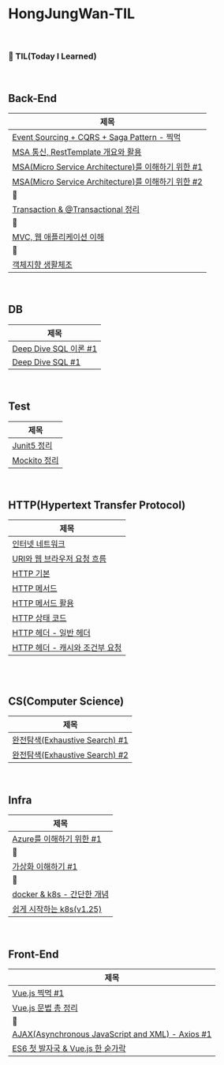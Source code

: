# HongJungWan-TIL

<br>

### 🌱 TIL(Today I Learned)

<br>

## Back-End

| 제목                                                                                                                                                                                        |
|-------------------------------------------------------------------------------------------------------------------------------------------------------------------------------------------|
| [Event Sourcing + CQRS + Saga Pattern - 찍먹](https://github.com/HongJungWan/HongJungWan-TIL/blob/main/back/Event_Sourcing_CQRS_Saga_Pattern.md)                                            |
| [MSA 통신, RestTemplate 개요와 활용](https://github.com/HongJungWan/HongJungWan-TIL/blob/main/back/MSA_%ED%86%B5%EC%8B%A0_RestTemplate_%EA%B0%9C%EC%9A%94%EC%99%80_%ED%99%9C%EC%9A%A9.md)        |
| [MSA(Micro Service Architecture)를 이해하기 위한 #1](https://github.com/HongJungWan/HongJungWan-TIL/blob/main/back/MSA%EB%A5%BC_%EC%9D%B4%ED%95%B4%ED%95%98%EA%B8%B0_%EC%9C%84%ED%95%9C_%231.md) |
| [MSA(Micro Service Architecture)를 이해하기 위한 #2](https://github.com/HongJungWan/HongJungWan-TIL/blob/main/back/MSA%EB%A5%BC_%EC%9D%B4%ED%95%B4%ED%95%98%EA%B8%B0_%EC%9C%84%ED%95%9C_%232.md) |
| 🌱                                                                                                                                                                                        |
| [Transaction & @Transactional 정리](https://github.com/HongJungWan/HongJungWan-TIL/blob/main/back/Transaction_%40Transactional_%EC%B4%9D%EC%A0%95%EB%A6%AC.md)                              |
| 🌱                                                                                                                                                                                     |
| [MVC, 웹 애플리케이션 이해](https://github.com/HongJungWan/HongJungWan-TIL/blob/main/back/MVC_%EC%9B%B9_%EC%95%A0%ED%94%8C%EB%A6%AC%EC%BC%80%EC%9D%B4%EC%85%98_%EC%9D%B4%ED%95%B4.md)              |
| 🌱                                                                                                                                                                                     |
| [객체지향 생활체조](https://github.com/HongJungWan/HongJungWan-TIL/blob/main/back/%EA%B0%9D%EC%B2%B4%EC%A7%80%ED%96%A5_%EC%83%9D%ED%99%9C%EC%B2%B4%EC%A1%B0.md)                                   |

<br>

## DB

| 제목                                                                                                    |
|-------------------------------------------------------------------------------------------------------|
| [Deep Dive SQL 이론 #1](https://github.com/HongJungWan/HongJungWan-TIL/blob/main/db/Deep_Dive_SQL_%EC%9D%B4%EB%A1%A0_%231.md)                                                                               |
| [Deep Dive SQL #1](https://github.com/HongJungWan/HongJungWan-TIL/blob/main/db/Deep_Dive_SQL_%231.md) |

<br>

## Test

| 제목                                                                                     |
|----------------------------------------------------------------------------------------|
| [Junit5 정리](https://github.com/HongJungWan/HongJungWan-TIL/blob/main/test/Junit5.md)   |
| [Mockito 정리](https://github.com/HongJungWan/HongJungWan-TIL/blob/main/test/Mockito.md) |

<br>

## HTTP(Hypertext Transfer Protocol)

| 제목                                                                                                                                                                                      |
|-----------------------------------------------------------------------------------------------------------------------------------------------------------------------------------------|
| [인터넷 네트워크](https://github.com/HongJungWan/HongJungWan-TIL/blob/main/http/%EC%9D%B8%ED%84%B0%EB%84%B7_%EB%84%A4%ED%8A%B8%EC%9B%8C%ED%81%AC.md)                                           |
| [URI와 웹 브라우저 요청 흐름](https://github.com/HongJungWan/HongJungWan-TIL/blob/main/http/URI%EC%99%80_%EC%9B%B9_%EB%B8%8C%EB%9D%BC%EC%9A%B0%EC%A0%80_%EC%9A%94%EC%B2%AD_%ED%9D%90%EB%A6%84.md) |
| [HTTP 기본](https://github.com/HongJungWan/HongJungWan-TIL/blob/main/http/HTTP_%EA%B8%B0%EB%B3%B8.md)                                                                                     |
| [HTTP 메서드](https://github.com/HongJungWan/HongJungWan-TIL/blob/main/http/HTTP_%EB%A9%94%EC%84%9C%EB%93%9C.md)                                                                           |
| [HTTP 메서드 활용](https://github.com/HongJungWan/HongJungWan-TIL/blob/main/http/HTTP_%EB%A9%94%EC%84%9C%EB%93%9C_%ED%99%9C%EC%9A%A9.md)                                                     |
| [HTTP 상태 코드](https://github.com/HongJungWan/HongJungWan-TIL/blob/main/http/HTTP_%EC%83%81%ED%83%9C_%EC%BD%94%EB%93%9C.md)                                                               |
| [HTTP 헤더 - 일반 헤더](https://github.com/HongJungWan/HongJungWan-TIL/blob/main/http/HTTP%20%ED%97%A4%EB%8D%94%20-%20%EC%9D%BC%EB%B0%98%20%ED%97%A4%EB%8D%94.md)                             |
| [HTTP 헤더 - 캐시와 조건부 요청](https://github.com/HongJungWan/HongJungWan-TIL/blob/main/http/HTTP_%ED%97%A4%EB%8D%94_%EC%BA%90%EC%8B%9C%EC%99%80_%EC%A1%B0%EA%B1%B4%EB%B6%80_%EC%9A%94%EC%B2%AD.md)                                                                                                                                                                |

<br>


<br>

## CS(Computer Science)

| 제목                                                                                                                                  |
|-------------------------------------------------------------------------------------------------------------------------------------|
| [완전탐색(Exhaustive Search) #1](https://github.com/HongJungWan/HongJungWan-TIL/blob/main/cs/%EC%99%84%EC%A0%84%ED%83%90%EC%83%89_1.md) |
| [완전탐색(Exhaustive Search) #2](https://github.com/HongJungWan/HongJungWan-TIL/blob/main/cs/%EC%99%84%EC%A0%84%ED%83%90%EC%83%89_2.md) |

<br>

## Infra

| 제목                                                                                                                                                                                         |
|--------------------------------------------------------------------------------------------------------------------------------------------------------------------------------------------|
| [Azure를 이해하기 위한 #1](https://github.com/HongJungWan/HongJungWan-TIL/blob/main/infra/Azure%EB%A5%BC_%EC%9D%B4%ED%95%B4%ED%95%98%EA%B8%B0_%EC%9C%84%ED%95%9C_%231.md)                               |
| 🌱                                                                                                                                                                                      |
| [가상화 이해하기 #1](https://github.com/HongJungWan/HongJungWan-TIL/blob/main/infra/%EA%B0%80%EC%83%81%ED%99%94_%EC%9D%B4%ED%95%B4%ED%95%98%EA%B8%B0_%231.md)                                           |
| 🌱                                                                                                                                                                                      |
| [docker & k8s - 간단한 개념](https://github.com/HongJungWan/HongJungWan-TIL/blob/main/infra/Docker%EC%99%80_K8s%EC%9D%98_%EC%B0%A8%EC%9D%B4%EC%A0%90.md)                                              |
| [쉽게 시작하는 k8s(v1.25)](https://github.com/HongJungWan/HongJungWan-TIL/blob/main/infra/%EC%89%BD%EA%B2%8C_%EC%8B%9C%EC%9E%91%ED%95%98%EB%8A%94_k8s(v1.25).md)                                       |

<br>

## Front-End

| 제목                                                                                                                                                                             |
|--------------------------------------------------------------------------------------------------------------------------------------------------------------------------------|
| [Vue.js 찍먹 #1](https://github.com/HongJungWan/HongJungWan-TIL/blob/main/front/Vue.js_%EC%B0%8D%EB%A8%B9_%231.md)                                                               |
| [Vue.js 문법 총 정리](https://github.com/HongJungWan/HongJungWan-TIL/blob/main/front/Vue.js_%EC%B4%9D_%EC%A0%95%EB%A6%AC.md)                                                              |
| 🌱                                                                                                                                                                          |
| [AJAX(Asynchronous JavaScript and XML) - Axios #1](https://github.com/HongJungWan/HongJungWan-TIL/blob/main/front/ajax_axios_%231.md)                                                |
| [ES6 첫 발자국 & Vue.js 한 숟가락](https://github.com/HongJungWan/HongJungWan-TIL/blob/main/front/ES6_%EC%B2%AB_%EB%B0%9C%EC%9E%90%EA%B5%AD_Vue.js_%ED%95%9C_%EC%88%9F%EA%B0%80%EB%9D%BD.md) |

<br>